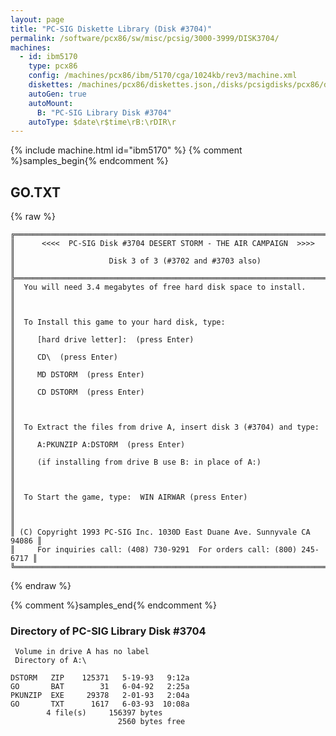 ```yaml
---
layout: page
title: "PC-SIG Diskette Library (Disk #3704)"
permalink: /software/pcx86/sw/misc/pcsig/3000-3999/DISK3704/
machines:
  - id: ibm5170
    type: pcx86
    config: /machines/pcx86/ibm/5170/cga/1024kb/rev3/machine.xml
    diskettes: /machines/pcx86/diskettes.json,/disks/pcsigdisks/pcx86/diskettes.json
    autoGen: true
    autoMount:
      B: "PC-SIG Library Disk #3704"
    autoType: $date\r$time\rB:\rDIR\r
---
```


{% include machine.html id="ibm5170" %}
{% comment %}samples_begin{% endcomment %}

## GO.TXT

{% raw %}
```
╔═════════════════════════════════════════════════════════════════════════╗
║      <<<<  PC-SIG Disk #3704 DESERT STORM - THE AIR CAMPAIGN  >>>>      ║
║                     Disk 3 of 3 (#3702 and #3703 also)                  ║
╠═════════════════════════════════════════════════════════════════════════╣
║  You will need 3.4 megabytes of free hard disk space to install.        ║
║                                                                         ║
║  To Install this game to your hard disk, type:                          ║
║     [hard drive letter]:  (press Enter)                                 ║
║     CD\  (press Enter)                                                  ║
║     MD DSTORM  (press Enter)                                            ║
║     CD DSTORM  (press Enter)                                            ║
║                                                                         ║
║  To Extract the files from drive A, insert disk 3 (#3704) and type:     ║
║     A:PKUNZIP A:DSTORM  (press Enter)                                   ║
║     (if installing from drive B use B: in place of A:)                  ║
║                                                                         ║
║  To Start the game, type:  WIN AIRWAR (press Enter)                     ║
║                                                                         ║
║ (C) Copyright 1993 PC-SIG Inc. 1030D East Duane Ave. Sunnyvale CA 94086 ║
║     For inquiries call: (408) 730-9291  For orders call: (800) 245-6717 ║
╚═════════════════════════════════════════════════════════════════════════╝
```
{% endraw %}

{% comment %}samples_end{% endcomment %}

### Directory of PC-SIG Library Disk #3704

     Volume in drive A has no label
     Directory of A:\

    DSTORM   ZIP    125371   5-19-93   9:12a
    GO       BAT        31   6-04-92   2:25a
    PKUNZIP  EXE     29378   2-01-93   2:04a
    GO       TXT      1617   6-03-93  10:08a
            4 file(s)     156397 bytes
                            2560 bytes free
